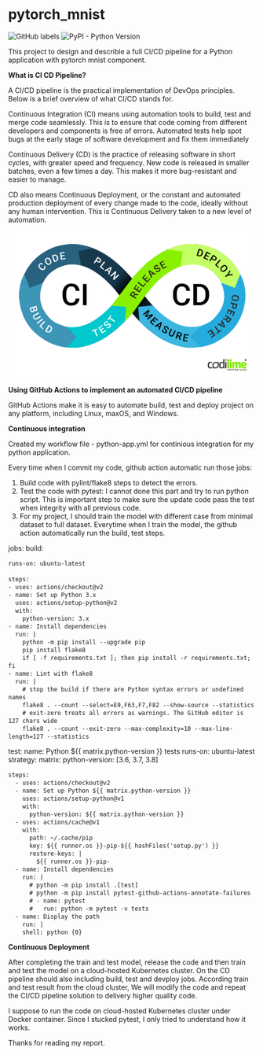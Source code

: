 # pytorch_mnist

![GitHub labels](https://img.shields.io/github/labels/yifeng2019uwb/pytorch_mnist/help?style=plastic) ![PyPI - Python Version](https://img.shields.io/pypi/pyversions/action?logo=github&style=plastic)

This project to design and describle a full CI/CD pipeline for a Python application with pytorch mnist component. 

**What is CI CD Pipeline?**

A CI/CD pipeline is the practical implementation of DevOps principles. Below is a brief overview of what CI/CD stands for. 

Continuous Integration (CI) means using automation tools to build, test and merge code seamlessly. This is to ensure that code coming from different developers and components is free of errors. Automated tests help spot bugs at the early stage of software development and fix them immediately

Continuous Delivery (CD) is the practice of releasing software in short cycles, with greater speed and frequency. New code is released in smaller batches, even a few times a day. This makes it more bug-resistant and easier to manage.

CD also means Continuous Deployment, or the constant and automated production deployment of every change made to the code, ideally without any human intervention. This is Continuous Delivery taken to a new level of automation.

<img src="image/CI_CD-process.png" >

**Using GitHub Actions to implement an automated CI/CD pipeline**

GitHub Actions make it is easy to automate build, test and deploy project on any platform, including Linux, maxOS, and Windows. 


**Continuous integration**

Created my workflow file - python-app.yml for continious integration for my python application.

Every time when I commit my code, github action automatic run those jobs:
1.  Build code with pylint/flake8 steps to detect the errors.
2. 	Test the code with pytest: I cannot done this part and try to run python script. This is important step to make sure the update code pass the test when integrity with all previous code.
3.  For my project, I should train the model with different case from minimal dataset to full dataset. Everytime when I train the model, the github action automatically run the build, test steps.

jobs:
  build:

    runs-on: ubuntu-latest

    steps:
    - uses: actions/checkout@v2
    - name: Set up Python 3.x
      uses: actions/setup-python@v2
      with:
        python-version: 3.x
    - name: Install dependencies
      run: |
        python -m pip install --upgrade pip
        pip install flake8 
        if [ -f requirements.txt ]; then pip install -r requirements.txt; fi
    - name: Lint with flake8
      run: |
        # stop the build if there are Python syntax errors or undefined names
        flake8 . --count --select=E9,F63,F7,F82 --show-source --statistics
        # exit-zero treats all errors as warnings. The GitHub editor is 127 chars wide
        flake8 . --count --exit-zero --max-complexity=10 --max-line-length=127 --statistics
  

  test:
    name: Python ${{ matrix.python-version }} tests
    runs-on: ubuntu-latest
    strategy:
      matrix:
        python-version: [3.6, 3.7, 3.8]

    steps:
      - uses: actions/checkout@v2
      - name: Set up Python ${{ matrix.python-version }}
        uses: actions/setup-python@v1
        with:
          python-version: ${{ matrix.python-version }}
      - uses: actions/cache@v1
        with:
          path: ~/.cache/pip
          key: ${{ runner.os }}-pip-${{ hashFiles('setup.py') }}
          restore-keys: |
            ${{ runner.os }}-pip-
      - name: Install dependencies
        run: |
          # python -m pip install .[test]
          # python -m pip install pytest-github-actions-annotate-failures
          # - name: pytest
          #   run: python -m pytest -v tests
      - name: Display the path
        run: |
        shell: python {0}


**Continuous Deployment**

After completing the train and test model, release the code and then train and test the model on a cloud-hosted Kubernetes cluster. On the CD pipeline should also including build, test and devploy jobs. According train and test result from the cloud cluster, We will modify the code and repeat the CI/CD pipeline solution to delivery higher quality code.


I suppose to run the code on  cloud-hosted Kubernetes cluster under Docker container. Since I stucked pytest, I only tried to understand how it works.

Thanks for reading my report.


